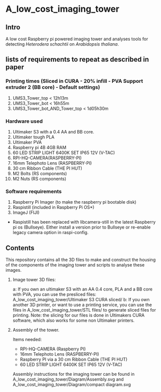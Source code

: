 # A_low_cost_imaging_tower
## Intro
A low cost Raspberry pi powered imaging tower and analyses tools for detecting *Heterodera schachtii* on *Arabidopsis thaliana*.

## lists of requirements to repeat as described in paper
### Printing times (Sliced in CURA - 20% infill - PVA Support extruder 2 (BB core) - Default settings) ###
1.	UMS3_Tower_top < 12h13m
2.	UMS3_Tower_bot < 16h55m
3.	UMS3_Tower_bot_AND_Tower_top < 1d05h30m

### Hardware used ###
1.	Ultimaker S3 with a 0.4 AA and BB core.
2.	Ultimaker tough PLA
3.	Ultimaker PVA
4.	Raspberry pi 4B 4GB RAM
5.	60 LED STRIP LIGHT 6400K SET IP65 12V (V-TAC)
6.	RPI-HQ-CAMERA(RASPBERRY-PI)
7.	16mm Telephoto Lens (RASPBERRY-PI)
8.	30 cm Ribbon Cable (THE PI HUT)
9.	M2 Bolts (RS components)
10.	M2 Nuts (RS components)

### Software requirements ###
1.	Raspberry Pi Imager (to make the raspberry pi bootable disk)
2.	Raspistill (included in Raspberry Pi OS*)
3.	ImageJ (FIJI)

* Raspistill has been replaced with libcamera-still in the latest Raspberry pi os (Bullseye). Either install a version prior to Bullseye or re-enable legacy camera option in raspi-config.


## Contents
This repository contains all the 3D files to make and construct the housing of the components of the imaging tower and scripts to analyse these images. 

1) Image tower 3D files:

	a: If you own an ultimaker S3 with an AA 0.4 core, PLA and a BB core with PVA, you can use the presliced files: A_low_cost_imaging_tower/Ultimaker S3 CURA sliced/
	b: If you own another 3D printer, or want to use a printing service, you can use the files in A_low_cost_imaging_tower/STL files/ to generate sliced files for printing. 
	Note: the slicing for our files is done in Ultimakers CURA software, which also works for some non Ultimaker printers.

2) Assembly of the tower. 

	Items needed:
	-   RPI-HQ-CAMERA (Raspberry PI)
	-   16mm Telephoto Lens (RASPBERRY-PI)
	-   Raspberry PI via a 30 cm Ribbon Cable (THE PI HUT)
	-   60 LED STRIP LIGHT 6400K SET IP65 12V (V-TAC) 
    
	Assembly instructions for the imaging tower can be found in A_low_cost_imaging_tower/Diagram/Assembly.svg and A_low_cost_imaging_tower/Diagram/compact diagram.svg
    
  
